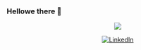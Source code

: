 ### Hellowe there 👋

<p align="center">
  <img src="https://github.com/mirandaLopezAbraham1/mirandaLopezAbraham1/blob/main/giphy.gif">
</p>
<p align="center">
  <a href="https://www.linkedin.com/in/abraham-miranda-1bb2512a7/" target="_blank">
    <img src="https://img.shields.io/badge/linkedin-%230077B5.svg?&style=for-the-badge&logo=linkedin&logoColor=white&color=071A2C" alt="LinkedIn"/>
  </a>
</p>
<!--
**mirandaLopezAbraham1/mirandaLopezAbraham1** is a ✨ _special_ ✨ repository because its `README.md` (this file) appears on your GitHub profile.

Here are some ideas to get you started:

- 🔭 I’m currently working on ...
- 🌱 I’m currently learning ...
- 👯 I’m looking to collaborate on ...
- 🤔 I’m looking for help with ...
- 💬 Ask me about ...
- 📫 How to reach me: ...
- 😄 Pronouns: ...
- ⚡ Fun fact: ...
-->
